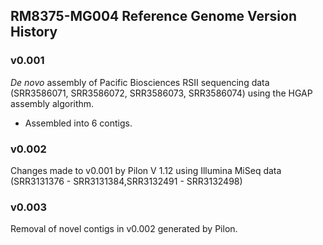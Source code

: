 ## RM8375-MG004 Reference Genome Version History
### v0.001
_De novo_ assembly of Pacific Biosciences RSII sequencing data (SRR3586071, SRR3586072, SRR3586073, SRR3586074) using the HGAP assembly algorithm.

* Assembled into 6 contigs.

### v0.002
Changes made to v0.001 by Pilon V 1.12 using Illumina MiSeq data (SRR3131376 - SRR3131384,SRR3132491 - SRR3132498)

### v0.003
Removal of novel contigs in v0.002 generated by Pilon.
